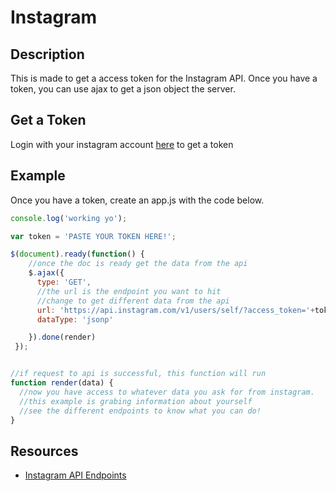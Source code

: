 # Instagram

## Description
This is made to get a access token for the Instagram API. Once you have a token, you can use ajax to get a json object the server.

## Get a Token
Login with your instagram account [here](https://adda-js.github.io/instagram/) to get a token

## Example
Once you have a token, create an app.js with the code below.

```javascript
console.log('working yo');

var token = 'PASTE YOUR TOKEN HERE!';

$(document).ready(function() {
    //once the doc is ready get the data from the api
    $.ajax({
      type: 'GET',
      //the url is the endpoint you want to hit
      //change to get different data from the api
      url: 'https://api.instagram.com/v1/users/self/?access_token='+token,
      dataType: 'jsonp'

    }).done(render)
 });


//if request to api is successful, this function will run
function render(data) {
  //now you have access to whatever data you ask for from instagram.
  //this example is grabing information about yourself
  //see the different endpoints to know what you can do!
}
```

## Resources
- [Instagram API Endpoints](https://www.instagram.com/developer/endpoints/)
